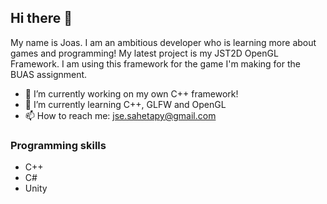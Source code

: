 ## Hi there 👋

My name is Joas. I am an ambitious developer who is learning more about games and programming! My latest project is my JST2D OpenGL Framework. I am using this framework for the game I'm making for the BUAS assignment.

- 🔭 I’m currently working on my own C++ framework!
- 🌱 I’m currently learning C++, GLFW and OpenGL
- 📫 How to reach me: jse.sahetapy@gmail.com

### Programming skills 

- C++
- C#
- Unity
